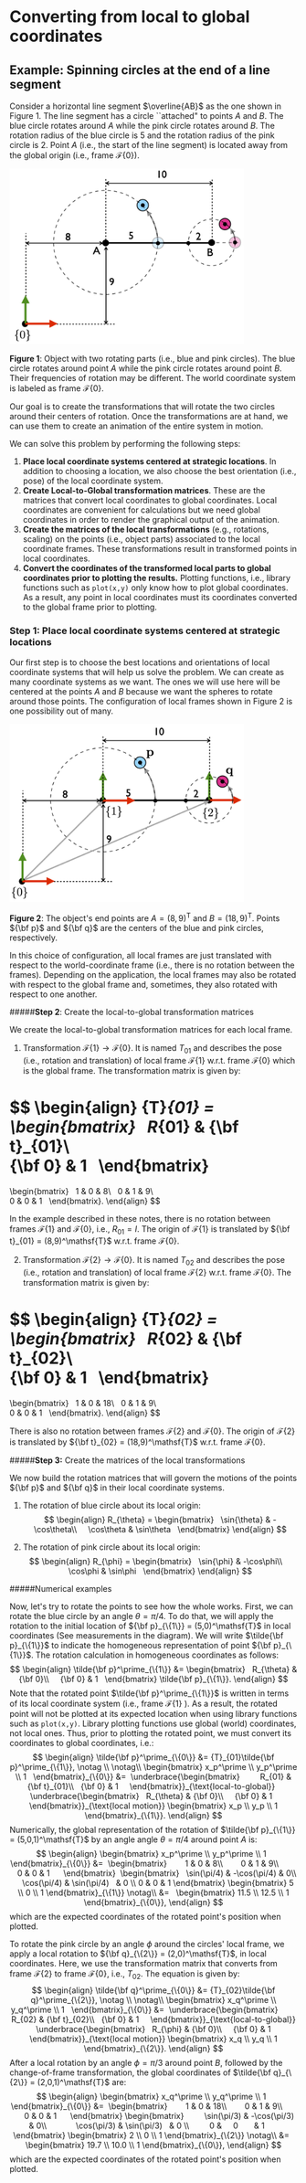 # Converting from local to global coordinates



## **Example**: Spinning circles at the end of a line segment

Consider a horizontal line segment $\overline{AB}$ as the one shown in Figure 1. The line segment has a circle ``attached" to points $A$ and $B$. The blue circle rotates around $A$ while the pink circle rotates around $B$. The rotation radius of the blue circle is 5 and the rotation radius of the pink circle is 2. Point $A$ (i.e., the start of the line segment) is located away from the global origin (i.e., frame ${\mathcal F}\{0\}$). 

<img src="./object.png" alt="object" style="zoom:40%;" />

**Figure 1**: Object with two rotating parts (i.e., blue and pink circles). The blue circle rotates around point $A$ while the pink circle rotates around point $B$. Their frequencies of rotation may be different. The world coordinate system is labeled as frame ${\mathcal F}\{0\}$.

Our goal is to create the transformations that will rotate the two circles around their centers of rotation. Once the transformations are at hand, we can use them to create an animation of the entire system in motion. 

We can solve this problem by performing the following steps: 

1. **Place local coordinate systems centered at strategic locations**. In addition to choosing a location, we also choose the best orientation (i.e., pose) of the local coordinate system. 
2. **Create Local-to-Global transformation matrices**. These are the matrices that convert local coordinates to global coordinates. Local coordinates are convenient for calculations but we need global coordinates in order to render the graphical output of the animation. 
3. **Create the matrices of the local transformations** (e.g., rotations, scaling) on the points (i.e., object parts) associated to the local coordinate frames. These transformations result in transformed points in local coordinates. 
4. **Convert the coordinates of the transformed local parts to global coordinates prior to plotting the results.**  Plotting functions, i.e., library functions such as `plot(x,y)` only know how to plot global coordinates. As a result, any point in local coordinates must its coordinates converted to the global frame prior to plotting. 



### Step 1: Place local coordinate systems centered at strategic locations

Our first step is to choose the best locations and orientations of local coordinate systems that will help us solve the problem. We can create as many coordinate systems as we want. The ones we will use here will be centered at the points $A$ and $B$ because we want the spheres to rotate around those points. The configuration of local frames shown in Figure 2 is one possibility out of many. 

<img src="./object_systems.png" alt="object_systems" style="zoom:40%;" />

**Figure 2**: The object's end points are $A = (8,9)^\mathsf{T}$ and $B = (18,9)^\mathsf{T}$.  Points ${\bf p}$ and ${\bf q}$ are the centers of the blue and pink circles, respectively.

In this choice of configuration, all local frames are just translated with respect to the world-coordinate frame (i.e., there is no rotation between the frames). Depending on the application, the local frames may also be rotated with respect to the global frame and, sometimes, they also rotated with respect to one another. 

#####**Step 2**: Create the local-to-global transformation matrices

We create the local-to-global transformation matrices for each local frame. 

1. Transformation ${\mathcal F}\{1\} \rightarrow {\mathcal F}\{0\}$. It is named $T_{01}$ and describes the pose (i.e., rotation and translation) of local frame ${\mathcal F}\{1\}$ w.r.t. frame ${\mathcal F}\{0\}$ which is the global frame. The transformation matrix is given by:

$$
\begin{align}
	{T}_{01} =  
  \begin{bmatrix}    
    	R_{01} & {\bf t}_{01}\\        
    	{\bf 0} &  1  
   \end{bmatrix}  
   = 
  \begin{bmatrix}    
    	1 & 0 & 8\\     
    	0 & 1 & 9\\        
    	0 & 0 & 1  
   \end{bmatrix}.
 \end{align}
$$

In the example described in these notes, there is no rotation between frames ${\mathcal F}\{1\}$ and ${\mathcal F}\{0\}$, i.e., $R_{01}=I$. The origin of  ${\mathcal F}\{1\}$ is translated by ${\bf t}_{01} = (8,9)^\mathsf{T}$ w.r.t. frame ${\mathcal F}\{0\}$.

2. Transformation ${\mathcal F}\{2\} \rightarrow {\mathcal F}\{0\}$. It is named $T_{02}$ and describes the pose (i.e., rotation and translation) of local frame ${\mathcal F}\{2\}$ w.r.t. frame ${\mathcal F}\{0\}$. The transformation matrix is given by:

$$
\begin{align}
	{T}_{02} =  
  \begin{bmatrix}    
    	R_{02} & {\bf t}_{02}\\        
    	{\bf 0} &  1  
   \end{bmatrix}  
   = 
  \begin{bmatrix}    
    	1 & 0 & 18\\     
    	0 & 1 & 9\\        
    	0 & 0 & 1  
   \end{bmatrix}.
 \end{align}
$$

There is also no rotation between frames ${\mathcal F}\{2\}$ and ${\mathcal F}\{0\}$. The origin of  ${\mathcal F}\{2\}$ is translated by ${\bf t}_{02} = (18,9)^\mathsf{T}$ w.r.t. frame ${\mathcal F}\{0\}$.

#####**Step 3:**  Create the matrices of the local transformations

We now build the rotation matrices that will govern the motions of the points  ${\bf p}$ and  ${\bf q}$  in their local coordinate systems. 

1. The rotation of blue circle about its local origin:
   $$
   \begin{align}
   	R_{\theta} = 
   	  \begin{bmatrix}    
       	\sin{\theta} & -\cos\theta\\        
       	\cos\theta &  \sin\theta  
      \end{bmatrix}  
    \end{align}
   $$

2. The rotation of pink circle about its local origin:
   $$
   \begin{align}
   	R_{\phi} = 
   	  \begin{bmatrix}    
       	\sin{\phi} & -\cos\phi\\        
       	\cos\phi &  \sin\phi  
      \end{bmatrix}  
    \end{align}
   $$

#####Numerical examples

Now, let's try to rotate the points to see how the whole works. First, we can rotate the blue circle by an angle $\theta = \pi/4$. To do that, we will apply the rotation to the initial location of ${\bf p}_{\{1\}} = (5,0)^\mathsf{T}$ in local coordinates (See measurements in the diagram). We will write $\tilde{\bf p}_{\{1\}}$ to indicate the homogeneous representation of point  ${\bf p}_{\{1\}}$. The rotation calculation in homogeneous coordinates as follows: 
$$
\begin{align}
	\tilde{\bf p}^\prime_{\{1\}} 
	&= 
	  \begin{bmatrix}    
    	R_{\theta} & {\bf 0}\\        
    	{\bf 0} &  1  
   \end{bmatrix} 
   \tilde{\bf p}_{\{1\}}.
 \end{align}
$$
Note that the rotated point  $\tilde{\bf p}^\prime_{\{1\}}$ is written in terms of its local coordinate system (i.e., frame ${\mathcal F}\{1\}$ ). As a result, the rotated point will not be plotted at its expected location when using library functions such as `plot(x,y)`. Library plotting functions use global (world) coordinates, not local ones. Thus, prior to plotting the rotated point, we must convert its coordinates to global coordinates, i.e.: 
$$
\begin{align}
	\tilde{\bf p}^\prime_{\{0\}} &= {T}_{01}\tilde{\bf p}^\prime_{\{1\}}, \notag \\ \notag\\
  \begin{bmatrix}    
  x_p^\prime \\     
  y_p^\prime \\    
  1  
  \end{bmatrix}_{\{0\}}
&=
	  \underbrace{\begin{bmatrix}          
	       R_{01} & {\bf t}_{01}\\  
        {\bf 0} &  1     
    \end{bmatrix}}_{\text{local-to-global}}  
	  \underbrace{\begin{bmatrix}    
    	R_{\theta} & {\bf 0}\\        
    	{\bf 0} &  1  
   \end{bmatrix}}_{\text{local motion}}  
	\begin{bmatrix}
	  x_p \\ 
	  y_p \\
	  1
  \end{bmatrix}_{\{1\}}.
 \end{align}
$$
Numerically, the global representation of the rotation of $\tilde{\bf p}_{\{1\}} = (5,0,1)^\mathsf{T}$ by an angle angle $\theta = \pi/4$ around point $A$ is:
$$
\begin{align}
  \begin{bmatrix}    
  x_p^\prime \\     
  y_p^\prime \\    
  1  
  \end{bmatrix}_{\{0\}}
&=
  \begin{bmatrix}          
  1 & 0 & 8\\           
  0 & 1 & 9\\              
  0 & 0 & 1     
  \end{bmatrix}	  
  \begin{bmatrix}    
    \sin(\pi/4) & -\cos(\pi/4)  & 0\\        
    \cos(\pi/4) & \sin(\pi/4)   & 0 \\
    	        0 &      0        & 1    
   \end{bmatrix}    
	\begin{bmatrix}
	  5 \\ 
	  0 \\
	  1
  \end{bmatrix}_{\{1\}}   \notag\\
&=  
	\begin{bmatrix}
	  11.5 \\ 
	  12.5 \\
	  1
  \end{bmatrix}_{\{0\}}, 
\end{align}
$$
which are the expected coordinates of the rotated point's position when plotted. 

To rotate the pink circle by an angle $\phi$ around the circles' local frame, we apply a local rotation to ${\bf q}_{\{2\}} = (2,0)^\mathsf{T}$, in local coordinates. Here, we use the transformation matrix that converts from frame ${\mathcal F}\{2\}$ to frame ${\mathcal F}\{0\}$, i.e., $T_{02}$. The equation is given by:  
$$
\begin{align}
	\tilde{\bf q}^\prime_{\{0\}} &= {T}_{02}\tilde{\bf q}^\prime_{\{2\}}, \notag \\ \notag\\
  \begin{bmatrix}    
  x_q^\prime \\     
  y_q^\prime \\    
  1  
  \end{bmatrix}_{\{0\}}
&=
	  \underbrace{\begin{bmatrix}          
	       R_{02} & {\bf t}_{02}\\  
        {\bf 0} &  1     
    \end{bmatrix}}_{\text{local-to-global}}  
	  \underbrace{\begin{bmatrix}    
    	R_{\phi} & {\bf 0}\\        
    	{\bf 0} &  1  
   \end{bmatrix}}_{\text{local motion}}  
	\begin{bmatrix}
	  x_q \\ 
	  y_q \\
	  1
  \end{bmatrix}_{\{2\}}.
 \end{align}
$$
After a local rotation by an angle $\phi = \pi/3$ around point $B$, followed by the change-of-frame transformation, the global coordinates of $\tilde{\bf q}_{\{2\}} = (2,0,1)^\mathsf{T}$ are:
$$
\begin{align}
  \begin{bmatrix}    
  x_q^\prime \\     
  y_q^\prime \\    
  1  
  \end{bmatrix}_{\{0\}}
&=
  \begin{bmatrix}          
  1 & 0 & 18\\           
  0 & 1 & 9\\              
  0 & 0 & 1     
  \end{bmatrix}	    
\begin{bmatrix}        
	\sin(\pi/3) & -\cos(\pi/3)  & 0\\            
	\cos(\pi/3) & \sin(\pi/3)   & 0 \\              
	0 &      0        & 1       
\end{bmatrix}	\begin{bmatrix}
	  2 \\ 
	  0 \\
	  1
  \end{bmatrix}_{\{2\}}   \notag\\
&=  
	\begin{bmatrix}
	  19.7 \\ 
	  10.0 \\
	  1
  \end{bmatrix}_{\{0\}}, 
\end{align}
$$
which are the expected coordinates of the rotated point's position when plotted. 
